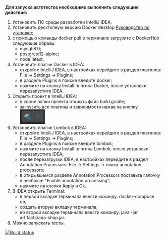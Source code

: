  **Для запуска автотестов необходимо выполнить следующие действия:**
 1. Установить ПО среды разработки IntelliJ IDEA;
 1. Установить десктопную версию Docker desktop [Руководство по утановке](https://github.com/netology-code/aqa-homeworks/blob/master/docker/installation.md);
 1. с помощью команды docker pull в терминале загрузите с DockerHub следующие образы:
     * mysql:8.0;
     * postgres:12-alpine;
     * node:latest.
 1. Установить плагин Docker в IDEA:
     * откройте IntelliJ IDEA, в настройках перейдите в раздел плагинов: File -> Settings -> Plugins;
     * в разделе Plugins в поиске введите docker;
     * нажмите на кнопку Install плпгина Docker, после установки перезапустите IDEA.
 1. Открыть проект в IntelliJ IDEA:
     * в корне папки проекта открыть файл build.gradle;
     * загрузить все плагины и зависимости нажав на кнопку ![img.png](img.png).
 1. Установить плагин Lombok в IDEA:
    * откройте IntelliJ IDEA, в настройках перейдите в раздел плагинов: File -> Settings -> Plugins;
    * в разделе Plugins в поиске введите lombok;
    * нажмите на кнопку Install плпгина Lombok, после установки перезапустите IDEA;
    * после перезагрузки IDEA, в настройках перейдите в раздел Annotation Processors: File -> Settings -> поиск annotation processors;
    * в открывшемся разделе Annotation Processors поставьте галочку в чекбоксе "Enable annotation processing";
    * нажмите на кнопки Apply и Ok.
 1. В IDEA открыть Terminal:
    * в первой вкладке терминала ввести команду: docker-compose up;
    * создать вторую вкладку терминала;
    * во второй вкладке терминала ввести команду: java -jar artifacts/aqa-shop.jar.
 1. Можно запускать тесты.


[![Build status](https://ci.appveyor.com/api/projects/status/o5tx26dok5vpi8dc?svg=true)](https://ci.appveyor.com/project/DmitriiKuular/diplomqa)